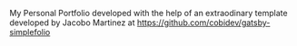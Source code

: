 My Personal Portfolio developed with the help of an extraodinary template developed by Jacobo Martinez at https://github.com/cobidev/gatsby-simplefolio
